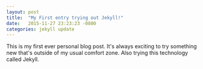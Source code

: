 ```yaml
---
layout: post
title:  "My First entry trying out Jekyll!"
date:   2015-11-27 23:23:23 -0800
categories: jekyll update
---
```

This is my first ever personal blog post. It's always exciting to try something new that's outside of my usual comfort zone. Also trying this technology called Jekyll.


